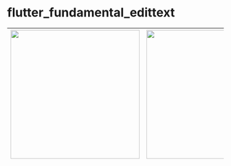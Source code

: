 # flutter_fundamental_edittext
 
|<img src="https://github.com/gzeinnumer/flutter_fundamental_cardview/blob/master/preview/flutter_fundamental_edittext_1.jpg" width="300" />|<img src="https://github.com/gzeinnumer/flutter_fundamental_cardview/blob/master/preview/flutter_fundamental_edittext_2.jpg" width="300" />|
|--|--|
